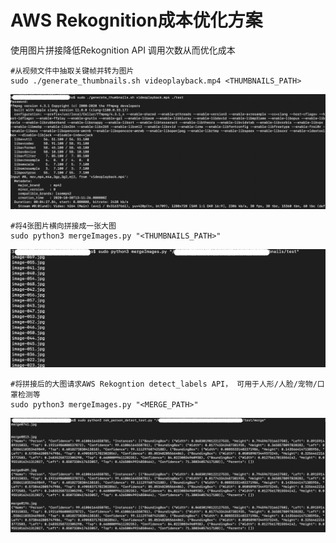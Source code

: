 # AWS Rekognition成本优化方案
使用图片拼接降低Rekognition API 调用次数从而优化成本

```
#从视频文件中抽取关键帧并转为图片
sudo ./generate_thumbnails.sh videoplayback.mp4 <THUMBNAILS_PATH>
```
![](docs/gengerate_thumbnails.png)

```
#将4张图片横向拼接成一张大图
sudo python3 mergeImages.py "<THUMBNAILS_PATH>"
```
![](docs/merge-images.png)


```
#将拼接后的大图请求AWS Rekogntion detect_labels API， 可用于人形/人脸/宠物/口罩检测等
sudo python3 mergeImages.py "<MERGE_PATH>"
```
![](docs/rek-detect-person.png)

